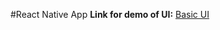 #React Native App
**Link for demo of UI:** [Basic UI](https://drive.google.com/folderview?id=1HbnmZQTJbrZ26lxMUwdX15_5O2lDLC2r)
